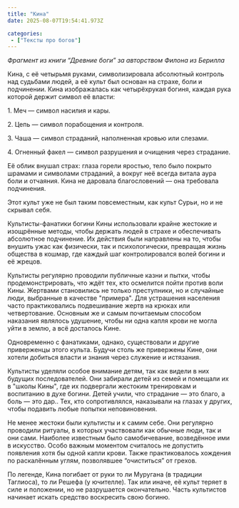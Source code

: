 ```yaml
---
title: "Кина"
date: 2025-08-07T19:54:41.973Z

categories:
 - ["Тексты про богов"]
---
```


*Фрагмент из книги “Древние боги” за авторством Филона из Берилла*

Кина, с её четырьмя руками, символизировала абсолютный контроль над
судьбами людей, а её культ был основан на страхе, боли и подчинении.
Кина изображалась как четырёхрукая богиня, каждая рука которой держит
символ её власти:

1\. Меч — символ насилия и кары.

2\. Цепь — символ порабощения и контроля.

3\. Чаша — символ страданий, наполненная кровью или слезами.

4\. Огненный факел — символ разрушения и очищения через страдание.

Её облик внушал страх: глаза горели яростью, тело было покрыто шрамами и
символами страданий, а вокруг неё всегда витала аура боли и отчаяния.
Кина не даровала благословений — она требовала подчинения.

Этот культ уже не был таким повсеместным, как культ Сурьи, но и не
скрывал себя.

Культисты-фанатики богини Кины использовали крайне жестокие и изощрённые
методы, чтобы держать людей в страхе и обеспечивать абсолютное
подчинение. Их действия были направлены на то, чтобы внушить ужас как
физически, так и психологически, превращая жизнь общества в кошмар, где
каждый шаг контролировался волей богини и её жрецов.

Культисты регулярно проводили публичные казни и пытки, чтобы
продемонстрировать, что ждёт тех, кто осмелится пойти против воли Кины.
Жертвами становились не только преступники, но и случайные люди,
выбранные в качестве "примера". Для устрашения населения часто
практиковались подвешивание жертв на крюках или четвертование. Основным
же и самым почитаемым способом наказания являлось удушение, чтобы ни
одна капля крови не могла уйти в землю, а всё досталось Кине.

Одновременно с фанатиками, однако, существовали и другие приверженцы
этого культа. Будучи столь же привержены Кине, они хотели добиться
власти и знания через служение и истязания.

Культисты уделяли особое внимание детям, так как видели в них будущих
последователей. Они забирали детей из семей и помещали их в "школы
Кины", где их подвергали жестоким тренировкам и воспитанию в духе
богини. Детей учили, что страдание — это благо, а боль — это дар.. Тех,
кто сопротивлялся, наказывали на глазах у других, чтобы подавить любые
попытки неповиновения.

Не менее жестоки были культисты и к самим себе. Они регулярно проводили
ритуалы, в которых участвовали как обычные люди, так и они сами.
Наиболее известным было самобичевание, возведённое ими в искусство.
Особо важным моментом считалось не допустить появления хотя бы одной
капли крови. Также практиковалось хождения по раскалённым углям,
позволявшее “очиститься” от грехов.

По легенде, Кина погибает от руки то ли Муругана (в традиции Таглиоса),
то ли Решефа (у ючителле). Так или иначе, её культ теряет в силе и
положении, но не разрушается окончательно. Часть культистов начинает
искать средство воскресить свою богиню.
